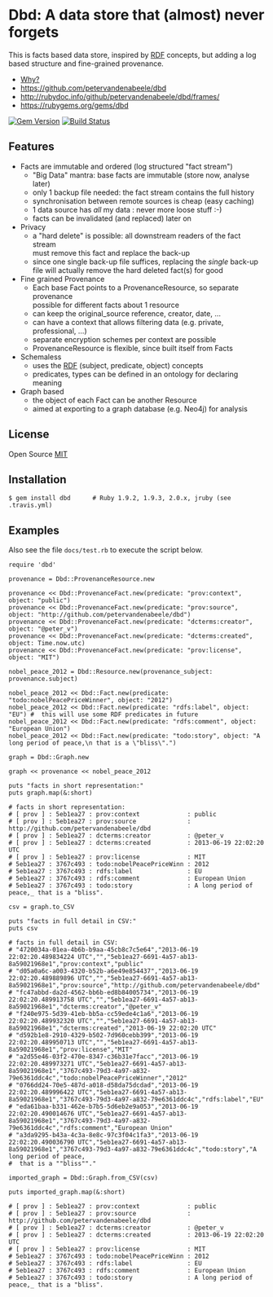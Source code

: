 # Dbd: A data store that (almost) never forgets

This is facts based data store, inspired by [RDF] concepts, but adding a log based structure and fine-grained provenance.

* [Why?][Rationale]
* <https://github.com/petervandenabeele/dbd>
* <http://rubydoc.info/github/petervandenabeele/dbd/frames/>
* <https://rubygems.org/gems/dbd>

[![Gem Version](https://badge.fury.io/rb/dbd.png)](http://badge.fury.io/rb/dbd)
[![Build Status](https://travis-ci.org/petervandenabeele/dbd.png?branch=master)](http://travis-ci.org/petervandenabeele/dbd)

## Features

* Facts are immutable and ordered (log structured "fact stream")
  * "Big Data" mantra: base facts are immutable (store now, analyse later)
  * only 1 backup file needed: the fact stream contains the full history
  * synchronisation between remote sources is cheap (easy caching)
  * 1 data source has _all_ my data : never more loose stuff :-)
  * facts can be invalidated (and replaced) later on
* Privacy
  * a "hard delete" is possible: all downstream readers of the fact stream  
    must remove this fact and replace the back-up
  * since one single back-up file suffices, replacing the *single* back-up  
    file will actually remove the hard deleted fact(s) for good
* Fine grained Provenance
  * Each base Fact points to a ProvenanceResource, so separate provenance  
    possible for different facts about 1 resource
  * can keep the original_source reference, creator, date, …
  * can have a context that allows filtering data (e.g. private, professional, …)
  * separate encryption schemes per context are possible
  * ProvenanceResource is flexible, since built itself from Facts
* Schemaless
  * uses the [RDF] (subject, predicate, object) concepts
  * predicates, types can be defined in an ontology for declaring meaning
* Graph based
  * the object of each Fact can be another Resource
  * aimed at exporting to a graph database (e.g. Neo4j) for analysis


## License

Open Source [MIT]

## Installation

    $ gem install dbd      # Ruby 1.9.2, 1.9.3, 2.0.x, jruby (see .travis.yml)

## Examples

Also see the file `docs/test.rb` to execute the script below.

```
require 'dbd'

provenance = Dbd::ProvenanceResource.new

provenance << Dbd::ProvenanceFact.new(predicate: "prov:context", object: "public")
provenance << Dbd::ProvenanceFact.new(predicate: "prov:source",  object: "http://github.com/petervandenabeele/dbd")
provenance << Dbd::ProvenanceFact.new(predicate: "dcterms:creator", object: "@peter_v")
provenance << Dbd::ProvenanceFact.new(predicate: "dcterms:created", object: Time.now.utc)
provenance << Dbd::ProvenanceFact.new(predicate: "prov:license", object: "MIT")

nobel_peace_2012 = Dbd::Resource.new(provenance_subject: provenance.subject)

nobel_peace_2012 << Dbd::Fact.new(predicate: "todo:nobelPeacePriceWinner", object: "2012")
nobel_peace_2012 << Dbd::Fact.new(predicate: "rdfs:label", object: "EU") #  this will use some RDF predicates in future
nobel_peace_2012 << Dbd::Fact.new(predicate: "rdfs:comment", object: "European Union")
nobel_peace_2012 << Dbd::Fact.new(predicate: "todo:story", object: "A long period of peace,\n that is a \"bliss\".")

graph = Dbd::Graph.new

graph << provenance << nobel_peace_2012

puts "facts in short representation:"
puts graph.map(&:short)

# facts in short representation:
# [ prov ] : 5eb1ea27 : prov:context             : public
# [ prov ] : 5eb1ea27 : prov:source              : http://github.com/petervandenabeele/dbd
# [ prov ] : 5eb1ea27 : dcterms:creator          : @peter_v
# [ prov ] : 5eb1ea27 : dcterms:created          : 2013-06-19 22:02:20 UTC
# [ prov ] : 5eb1ea27 : prov:license             : MIT
# 5eb1ea27 : 3767c493 : todo:nobelPeacePriceWinn : 2012
# 5eb1ea27 : 3767c493 : rdfs:label               : EU
# 5eb1ea27 : 3767c493 : rdfs:comment             : European Union
# 5eb1ea27 : 3767c493 : todo:story               : A long period of peace,_ that is a "bliss".

csv = graph.to_CSV

puts "facts in full detail in CSV:"
puts csv

# facts in full detail in CSV:
# "4720034a-01ea-4b6b-b9aa-45cb8c7c5e64","2013-06-19 22:02:20.489834224 UTC","","5eb1ea27-6691-4a57-ab13-8a59021968e1","prov:context","public"
# "d05a0a6c-a003-4320-b52b-a6e49e854437","2013-06-19 22:02:20.489889896 UTC","","5eb1ea27-6691-4a57-ab13-8a59021968e1","prov:source","http://github.com/petervandenabeele/dbd"
# "fc47abbd-da2d-4562-bb6b-ed8b84005734","2013-06-19 22:02:20.489913758 UTC","","5eb1ea27-6691-4a57-ab13-8a59021968e1","dcterms:creator","@peter_v"
# "f240e975-5d39-41eb-bb5a-cc59ede4c1a6","2013-06-19 22:02:20.489932320 UTC","","5eb1ea27-6691-4a57-ab13-8a59021968e1","dcterms:created","2013-06-19 22:02:20 UTC"
# "d592b1e8-2910-4329-b502-7d960cebb399","2013-06-19 22:02:20.489950713 UTC","","5eb1ea27-6691-4a57-ab13-8a59021968e1","prov:license","MIT"
# "a2d55e46-03f2-470e-8347-c36b31e7facc","2013-06-19 22:02:20.489973271 UTC","5eb1ea27-6691-4a57-ab13-8a59021968e1","3767c493-79d3-4a97-a832-79e6361ddc4c","todo:nobelPeacePriceWinner","2012"
# "0766dd24-70e5-487d-a018-d58da75dcdad","2013-06-19 22:02:20.489996422 UTC","5eb1ea27-6691-4a57-ab13-8a59021968e1","3767c493-79d3-4a97-a832-79e6361ddc4c","rdfs:label","EU"
# "eda61baa-b331-462e-b7b5-5d6eb2e9a053","2013-06-19 22:02:20.490014676 UTC","5eb1ea27-6691-4a57-ab13-8a59021968e1","3767c493-79d3-4a97-a832-79e6361ddc4c","rdfs:comment","European Union"
# "a3da9295-b43a-4c3a-8e8c-97c3f04c1fa3","2013-06-19 22:02:20.490036790 UTC","5eb1ea27-6691-4a57-ab13-8a59021968e1","3767c493-79d3-4a97-a832-79e6361ddc4c","todo:story","A long period of peace,
#  that is a ""bliss""."

imported_graph = Dbd::Graph.from_CSV(csv)

puts imported_graph.map(&:short)

# [ prov ] : 5eb1ea27 : prov:context             : public
# [ prov ] : 5eb1ea27 : prov:source              : http://github.com/petervandenabeele/dbd
# [ prov ] : 5eb1ea27 : dcterms:creator          : @peter_v
# [ prov ] : 5eb1ea27 : dcterms:created          : 2013-06-19 22:02:20 UTC
# [ prov ] : 5eb1ea27 : prov:license             : MIT
# 5eb1ea27 : 3767c493 : todo:nobelPeacePriceWinn : 2012
# 5eb1ea27 : 3767c493 : rdfs:label               : EU
# 5eb1ea27 : 3767c493 : rdfs:comment             : European Union
# 5eb1ea27 : 3767c493 : todo:story               : A long period of peace,_ that is a "bliss".
```

[RDF]:              http://www.w3.org/RDF/
[Rationale]:        http://github.com/petervandenabeele/dbd/blob/master/docs/rationale.md
[MIT]:              https://github.com/petervandenabeele/dbd/blob/master/LICENSE.txt
